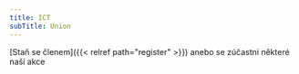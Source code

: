 ```yaml
---
title: ICT
subTitle: Union
---
```

[Staň se členem]({{< relref path="register" >}}) anebo se zúčastni některé naší akce
